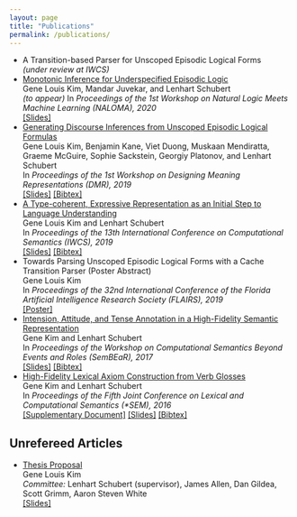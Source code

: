 ```yaml
---
layout: page
title: "Publications"
permalink: /publications/
---
```

<ul class="publication-list">
  <li>
    A Transition-based Parser for Unscoped Episodic Logical Forms<br>
    <i>(under review at IWCS)</i><br>
  </li>

  <li>
    <a href="http://cs.rochester.edu/u/gkim21/papers/ulf-monotonic-inference-naloma-2020.pdf">Monotonic Inference for Underspecified Episodic Logic</a><br>
    Gene Louis Kim, Mandar Juvekar, and Lenhart Schubert<br>
    <i>(to appear)</i> In <i>Proceedings of the 1st Workshop on Natural Logic Meets Machine Learning (NALOMA), 2020</i><br>
    <span class="links">
    <a href="http://cs.rochester.edu/u/gkim21/slides/juvekar-naloma2020.pdf">[Slides]</a>
    </span>
  </li>

  <li>
    <a href="http://cs.rochester.edu/u/gkim21/papers/ulf-discourse-inference.pdf">Generating Discourse Inferences from Unscoped Episodic Logical Formulas</a><br>
    Gene Louis Kim, Benjamin Kane, Viet Duong, Muskaan Mendiratta, Graeme McGuire, Sophie Sackstein, Georgiy Platonov, and Lenhart Schubert<br>
    In <i>Proceedings of the 1st Workshop on Designing Meaning Representations (DMR), 2019</i><br>
    <span class="links">
    <a href="http://cs.rochester.edu/u/gkim21/slides/kim-drs2020.pdf">[Slides]</a>
    <a href="https://www.aclweb.org/anthology/W19-3306.bib">[Bibtex]</a>
    </span>
  </li>

  <li>
    <a href="http://cs.rochester.edu/u/gkim21/papers/ulf-description.pdf">A Type-coherent, Expressive Representation as an Initial Step to Language Understanding</a><br>
    Gene Louis Kim and Lenhart Schubert<br>
    In <i>Proceedings of the 13th International Conference on Computational Semantics (IWCS), 2019</i><br>
    <span class="links">
    <a href="http://cs.rochester.edu/u/gkim21/slides/kim-schubert-iwcs2019.pdf">[Slides]</a>
    <a href="https://aclweb.org/anthology/papers/W/W19/W19-0402.bib">[Bibtex]</a>
    </span>
  </li>

  <li>
    Towards Parsing Unscoped Episodic Logical Forms with a Cache Transition Parser (Poster Abstract)<br>
    Gene Louis Kim<br>
    In <i>Proceedings of the 32nd International Conference of the Florida Artificial Intelligence Research Society (FLAIRS), 2019</i><br>
    <span class="links">
    <a href="http://cs.rochester.edu/u/gkim21/posters/kim-flairs2019.pdf">[Poster]</a>
    </span>
  </li>

  <li>
    <a href="http://cs.rochester.edu/u/gkim21/papers/sembear-2017-final-submission.pdf">Intension, Attitude, and Tense Annotation in a High-Fidelity Semantic Representation</a><br>
    Gene Kim and Lenhart Schubert<br>
    In <i>Proceedings of the Workshop on Computational Semantics Beyond Events and Roles (SemBEaR), 2017</i><br>
    <span class="links">
    <a href="http://cs.rochester.edu/u/gkim21/slides/kim-schubert-sembear2017.pdf">[Slides]</a>
    <a href="http://www.aclweb.org/anthology/W/W17/W17-1802.bib">[Bibtex]</a>
    </span>
  </li>

  <li>
    <a href="http://cs.rochester.edu/u/gkim21/papers/high-fidelity-lex-corrected.pdf">High-Fidelity Lexical Axiom Construction from Verb Glosses</a><br>
    Gene Kim and Lenhart Schubert<br>
    In <i>Proceedings of the Fifth Joint Conference on Lexical and Computational Semantics (*SEM), 2016</i><br>
    <span class="links">
    <a href="http://cs.rochester.edu/u/gkim21/papers/high-fidelity-lex-supplementary.pdf">[Supplementary Document]</a>
    <a href="http://cs.rochester.edu/u/gkim21/slides/starsem-2016-high-fidelity-lexical-axioms.pdf">[Slides]</a>
    <a href="http://aclweb.org/anthology/S/S16/S16-2004.bib">[Bibtex]</a>
    </span>
  </li>
</ul>

## Unrefereed Articles

<ul class="publication-list">
  <li>
    <a href="http://cs.rochester.edu/u/gkim21/papers/gene-thesis-proposal.pdf">Thesis Proposal</a><br>
    Gene Louis Kim<br>
    <i>Committee:</i> Lenhart Schubert (supervisor), James Allen, Dan Gildea, Scott Grimm, Aaron Steven White<br>
    <span class="links">
    <a href="http://cs.rochester.edu/u/gkim21/slides/thesis-proposal-presentation.pdf">[Slides]</a>
    </span>
  </li>
</ul>

